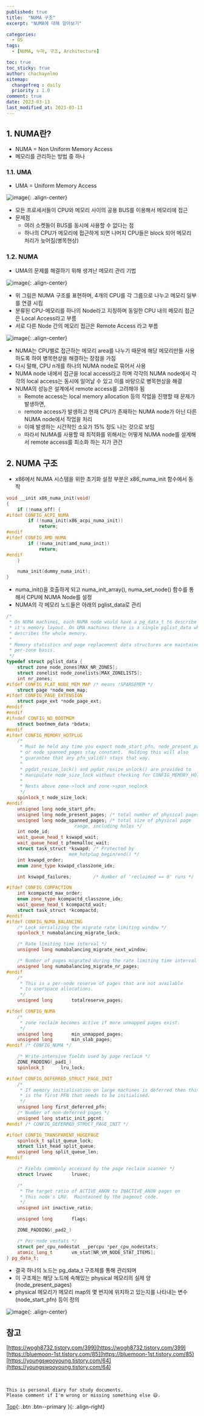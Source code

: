 ```yaml
---
published: true
title:  "NUMA 구조"
excerpt: "NUMA에 대해 알아보기"

categories:
  - OS
tags:
  - [NUMA, 누마, 구조, Architecture]

toc: true
toc_sticky: true
author: chachayelmo
sitemap:
  changefreq : daily
  priority : 1.0
comment: true
date: 2023-03-13
last_modified_at: 2023-03-13
---
```


## 1. NUMA란?

- NUMA = Non Uniform Memory Access
- 메모리를 관리하는 방법 중 하나

### 1.1. UMA

- UMA = Uniform Memory Access

![image](https://user-images.githubusercontent.com/23397039/224652042-68f69767-f90b-466a-b15d-9bb7986bd1ff.png){: .align-center}

- 모든 프로세서들이 CPU와 메모리 사이의 공용 BUS를 이용해서 메모리에 접근
- 문제점
    - 여러 소켓들이 BUS를 동시에 사용할 수 없다는 점
    - 하나의 CPU가 메모리에 접근하게 되면 나머지 CPU들은 block 되어 메모리 처리가 늦어짐(병목현상)

### 1.2. NUMA

- UMA의 문제를 해결하기 위해 생겨난 메모리 관리 기법

![image](https://user-images.githubusercontent.com/23397039/224652553-6ea59d9e-bd44-4360-805d-85f2cb7c0e24.png){: .align-center}

- 위 그림은 NUMA 구조를 표현하며, 4개의 CPU를 각 그룹으로 나누고 메모리 일부를 연결 시킴
- 분류된 CPU-메모리를 하나의 Node라고 지칭하며 동일한 CPU 내의 메모리 접근은 Local Access라고 부름
- 서로 다른 Node 간의 메모리 접근은 Remote Access 라고 부름

![image](https://user-images.githubusercontent.com/23397039/224652659-08349146-b975-41b1-ad72-0e55d104d41b.png){: .align-center}

- NUMA는 CPU별로 접근하는 메모리 area를 나누기 때문에 해당 메모리만들 사용하도록 하여 병목현상을 해결하는 장점을 가짐
- 다시 말해, CPU n개를 하나의 NUMA node로 묶어서 사용
- NUMA node 내에서 접근을 local access라고 하며 각각의 NUMA node에서 각각의 local access는 동시에 일어날 수 있고 이를 바탕으로 병목현상을 해결
- NUMA의 성능은 설계에서 remote access를 고려해야 됨
    - Remote access는 local memory allocation 등의 작업을 진행할 때 문제가 발생하면,
    - remote access가 발생하고 현재 CPU가 존재하는 NUMA node가 아닌 다른 NUMA node에서 작업을 처리
    - 이때 발생하는 시간적인 소요가 15% 정도 나는 것으로 보임
    - 따라서 NUMA를 사용할 때 최적화를 위해서는 어떻게 NUMA node를 설계해서 remote access를 최소화 하는 지가 관건

## 2. NUMA 구조

- x86에서 NUMA 시스템을 위한 초기화 설정 부분은 x86_numa_init 함수에서 동작

```cpp
void __init x86_numa_init(void)
{
	if (!numa_off) {
#ifdef CONFIG_ACPI_NUMA
		if (!numa_init(x86_acpi_numa_init))
			return;
#endif
#ifdef CONFIG_AMD_NUMA
		if (!numa_init(amd_numa_init))
			return;
#endif
	}

	numa_init(dummy_numa_init);
}
```

- numa_init()을 호출하게 되고 numa_init_array(), numa_set_node() 함수를 통해서 CPU에 NUMA Node를 설정
- NUMA의 각 메모리 노드들은 아래의 pglist_data로 관리

```cpp
/*
 * On NUMA machines, each NUMA node would have a pg_data_t to describe
 * it's memory layout. On UMA machines there is a single pglist_data which
 * describes the whole memory.
 *
 * Memory statistics and page replacement data structures are maintained on a
 * per-zone basis.
 */
typedef struct pglist_data {
	struct zone node_zones[MAX_NR_ZONES];
	struct zonelist node_zonelists[MAX_ZONELISTS];
	int nr_zones;
#ifdef CONFIG_FLAT_NODE_MEM_MAP	/* means !SPARSEMEM */
	struct page *node_mem_map;
#ifdef CONFIG_PAGE_EXTENSION
	struct page_ext *node_page_ext;
#endif
#endif
#ifndef CONFIG_NO_BOOTMEM
	struct bootmem_data *bdata;
#endif
#ifdef CONFIG_MEMORY_HOTPLUG
	/*
	 * Must be held any time you expect node_start_pfn, node_present_pages
	 * or node_spanned_pages stay constant.  Holding this will also
	 * guarantee that any pfn_valid() stays that way.
	 *
	 * pgdat_resize_lock() and pgdat_resize_unlock() are provided to
	 * manipulate node_size_lock without checking for CONFIG_MEMORY_HOTPLUG.
	 *
	 * Nests above zone->lock and zone->span_seqlock
	 */
	spinlock_t node_size_lock;
#endif
	unsigned long node_start_pfn;
	unsigned long node_present_pages; /* total number of physical pages */
	unsigned long node_spanned_pages; /* total size of physical page
					     range, including holes */
	int node_id;
	wait_queue_head_t kswapd_wait;
	wait_queue_head_t pfmemalloc_wait;
	struct task_struct *kswapd;	/* Protected by
					   mem_hotplug_begin/end() */
	int kswapd_order;
	enum zone_type kswapd_classzone_idx;

	int kswapd_failures;		/* Number of 'reclaimed == 0' runs */

#ifdef CONFIG_COMPACTION
	int kcompactd_max_order;
	enum zone_type kcompactd_classzone_idx;
	wait_queue_head_t kcompactd_wait;
	struct task_struct *kcompactd;
#endif
#ifdef CONFIG_NUMA_BALANCING
	/* Lock serializing the migrate rate limiting window */
	spinlock_t numabalancing_migrate_lock;

	/* Rate limiting time interval */
	unsigned long numabalancing_migrate_next_window;

	/* Number of pages migrated during the rate limiting time interval */
	unsigned long numabalancing_migrate_nr_pages;
#endif
	/*
	 * This is a per-node reserve of pages that are not available
	 * to userspace allocations.
	 */
	unsigned long		totalreserve_pages;

#ifdef CONFIG_NUMA
	/*
	 * zone reclaim becomes active if more unmapped pages exist.
	 */
	unsigned long		min_unmapped_pages;
	unsigned long		min_slab_pages;
#endif /* CONFIG_NUMA */

	/* Write-intensive fields used by page reclaim */
	ZONE_PADDING(_pad1_)
	spinlock_t		lru_lock;

#ifdef CONFIG_DEFERRED_STRUCT_PAGE_INIT
	/*
	 * If memory initialisation on large machines is deferred then this
	 * is the first PFN that needs to be initialised.
	 */
	unsigned long first_deferred_pfn;
	/* Number of non-deferred pages */
	unsigned long static_init_pgcnt;
#endif /* CONFIG_DEFERRED_STRUCT_PAGE_INIT */

#ifdef CONFIG_TRANSPARENT_HUGEPAGE
	spinlock_t split_queue_lock;
	struct list_head split_queue;
	unsigned long split_queue_len;
#endif

	/* Fields commonly accessed by the page reclaim scanner */
	struct lruvec		lruvec;

	/*
	 * The target ratio of ACTIVE_ANON to INACTIVE_ANON pages on
	 * this node's LRU.  Maintained by the pageout code.
	 */
	unsigned int inactive_ratio;

	unsigned long		flags;

	ZONE_PADDING(_pad2_)

	/* Per-node vmstats */
	struct per_cpu_nodestat __percpu *per_cpu_nodestats;
	atomic_long_t		vm_stat[NR_VM_NODE_STAT_ITEMS];
} pg_data_t;
```

- 결국 하나의 노드는 pg_data_t 구조체를 통해 관리되며
- 이 구조체는 해당 노드에 속해있는 physical 메모리의 실제 양(node_present_pages)
- physical 메모리가 메모리 map의 몇 번지에 위치하고 있는지를 나타내는 변수(node_start_pfn) 등이 정의

![image](https://user-images.githubusercontent.com/23397039/224652734-357ef4de-103e-4f7e-9a45-8b5b2a22054c.png){: .align-center}

## 참고
[https://wogh8732.tistory.com/399](https://wogh8732.tistory.com/399)  
[https://bluemoon-1st.tistory.com/85](https://bluemoon-1st.tistory.com/85)  
[https://youngswooyoung.tistory.com/64](https://youngswooyoung.tistory.com/64)

<br>

    This is personal diary for study documents.
    Please comment if I'm wrong or missing something else 😄. 

[Top](#){: .btn .btn--primary }{: .align-right}